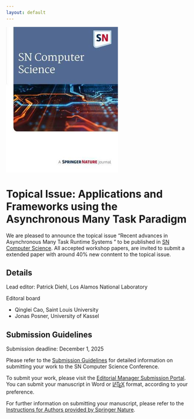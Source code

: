 ```yaml
---
layout: default
---
```


<a href="https://www.springer.com/journal/42979" rel="some text"><img src="assets/springernature_cs.jpg" alt="" /></a>

# Topical Issue: Applications and Frameworks using the Asynchronous Many Task Paradigm

We are pleased to announce the topical issue “Recent advances in Asynchronous Many Task Runtime Systems
” to be published in [SN Computer Science](https://www.springer.com/journal/42979). All accepted workshop papers, are invited to submit a extended paper with around 40% new conntent to the topical issue.

## Details

Lead editor: Patrick Diehl, Los Alamos National Laboratory

Editoral board

* Qinglei Cao, Saint Louis University
* Jonas Posner, University of Kassel 

## Submission Guidelines

Submission deadline: December 1, 2025 

Please refer to the [Submission Guidelines](https://www.springer.com/journal/42979/submission-guidelines?IFA.) for detailed information on submitting your work to the SN Computer Science Conference.

To submit your work, please visit the [Editorial Manager Submission Portal](https://www.editorialmanager.com/sncs/default2.aspx). You can submit your manuscript in Word or [<span class="latex">L<sup>a</sup>T<sub>e</sub>X</span>](https://www.springernature.com/gp/authors/campaigns/latex-author-support) format, according to your preference.

For further information on submitting your manuscript, please refer to the [Instructions for Authors provided by Springer Nature](https://www.editorialmanager.com/sncs/default2.aspx).


<!-- Inline CSS for the LaTeX symbol -->
<style>
.latex, .latex sub {
    font-size: 1em;
}
.latex sub {
    vertical-align: -0.5ex;
    margin-left: -0.1667em;
    margin-right: -0.125em;
    text-transform: uppercase;
}
.latex sup {
    font-size: 0.85em;
    vertical-align: 0.15em;
    margin-left: -0.36em;
    margin-right: -0.15em;
    text-transform: uppercase;
}
</style>

